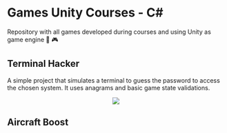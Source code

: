 # Games Unity Courses - C#

Repository with all games developed during courses and using Unity as game engine :space_invader: :video_game:

## Terminal Hacker

A simple project that simulates a terminal to guess the password to access the chosen system. It uses anagrams and basic game state validations.

<p align="center">
  <img src="https://media.giphy.com/media/kD0iaACeCrAxu8kwGA/giphy.gif">
</p>

## Aircraft Boost
